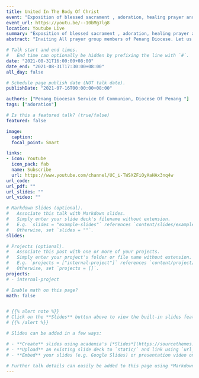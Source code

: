 ```yaml
---
title: United In The Body Of Christ
event: "Exposition of blessed sacrament , adoration, healing prayer and followed by Eucharist"
event_url: https://youtu.be/--10bMg7lg8
location: Youtube Live
summary: "Exposition of blessed sacrament , adoration, healing prayer and followed by Eucharist :latin_cross:"
abstract: "Inviting All prayer group members of Penang Diocese. Let us come together as one body of Christ to pray for our Nation. ALLELUIA!"

# Talk start and end times.
#   End time can optionally be hidden by prefixing the line with `#`.
date: "2021-08-31T16:00:00+08:00"
date_end: "2021-08-31T17:30:00+08:00"
all_day: false

# Schedule page publish date (NOT talk date).
publishDate: "2021-07-16T00:00:00+08:00"

authors: ["Penang Diocesan Service Of Communion, Diocese Of Penang "]
tags: ["adoration"]

# Is this a featured talk? (true/false)
featured: false

image:
  caption:
  focal_point: Smart

links:
- icon: Youtube
  icon_pack: fab
  name: Subscribe
  url: https://www.youtube.com/channel/UC_i-TWSXZFiOyAaHAx3nq4w
url_code:
url_pdf: ""
url_slides: ""
url_video: ""

# Markdown Slides (optional).
#   Associate this talk with Markdown slides.
#   Simply enter your slide deck's filename without extension.
#   E.g. `slides = "example-slides"` references `content/slides/example-slides.md`.
#   Otherwise, set `slides = ""`.
slides:

# Projects (optional).
#   Associate this post with one or more of your projects.
#   Simply enter your project's folder or file name without extension.
#   E.g. `projects = ["internal-project"]` references `content/project/deep-learning/index.md`.
#   Otherwise, set `projects = []`.
projects:
# - internal-project

# Enable math on this page?
math: false


# {{% alert note %}}
# Click on the **Slides** button above to view the built-in slides feature.
# {{% /alert %}}

# Slides can be added in a few ways:

# - **Create** slides using academia's [*Slides*](https://sourcethemes.com/academic/docs/managing-content/#create-slides) feature and link using `slides` parameter in the front matter of the talk file
# - **Upload** an existing slide deck to `static/` and link using `url_slides` parameter in the front matter of the talk file
# - **Embed** your slides (e.g. Google Slides) or presentation video on this page using [shortcodes](https://sourcethemes.com/academic/docs/writing-markdown-latex/).

# Further talk details can easily be added to this page using *Markdown* and $\rm \LaTeX$ math code.
---
```

